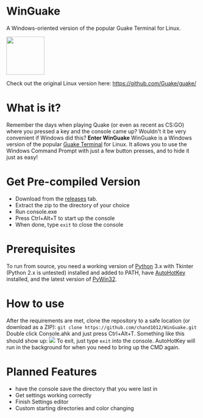 # WinGuake
A Windows-oriented version of the popular Guake Terminal for Linux.

<img src="http://i.imgur.com/iEoAsA2.png" height=100 width=100></img>

Check out the original Linux version here: https://github.com/Guake/guake/

# What is it?
Remember the days when playing Quake (or even as recent as CS:GO) where you pressed a key and the console came up? Wouldn't it be very convenient if Windows did this?
**Enter WinGuake**
WinGuake is a Windows version of the popular [Guake Terminal](https://github.com/Guake/guake/) for Linux. It allows you to use the Windows Command Prompt with just a few button presses, and to hide it just as easy!

# Get Pre-compiled Version
- Download from the [releases](https://github.com/chand1012/winguake/releases) tab.
- Extract the zip to the directory of your choice
- Run console.exe
- Press Ctrl+Alt+T to start up the console
- When done, type `exit` to close the console

# Prerequisites
 To run from source, you need a working version of [Python](http://python.org) 3.x with Tkinter (Python 2.x is untested) installed and added to PATH, have [AutoHotKey](https://autohotkey.com/) installed, and the latest version of [PyWin32](https://sourceforge.net/projects/pywin32/).

# How to use
After the requirements are met, clone the repository to a safe location (or download as a ZIP):
`git clone https://github.com/chand1012/WinGuake.git`
Double click Console.ahk and just press Ctrl+Alt+T. Something like this should show up:
![](https://i.imgur.com/LbEgJKY.png)
To exit, just type `exit` into the console. AutoHotKey will run in the background for when you need to bring up the CMD again.

# Planned Features
- have the console save the directory that you were last in
- Get settings working correctly
- Finish Settings editor
- Custom starting directories and color changing
